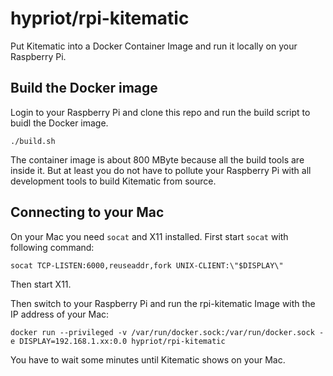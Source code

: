 # hypriot/rpi-kitematic

Put Kitematic into a Docker Container Image and run it locally on your Raspberry Pi.

## Build the Docker image

Login to your Raspberry Pi and clone this repo and run the build script to buidl the Docker image.

```
./build.sh
```

The container image is about 800 MByte because all the build tools are inside it. But at least you do not have to pollute your Raspberry Pi with all development tools to build Kitematic from source.

## Connecting to your Mac

On your Mac you need `socat` and X11 installed.
First start `socat` with following command:

```
socat TCP-LISTEN:6000,reuseaddr,fork UNIX-CLIENT:\"$DISPLAY\"
```

Then start X11.

Then switch to your Raspberry Pi and run the rpi-kitematic Image with the IP address of your Mac:

```
docker run --privileged -v /var/run/docker.sock:/var/run/docker.sock -e DISPLAY=192.168.1.xx:0.0 hypriot/rpi-kitematic
```

You have to wait some minutes until Kitematic shows on your Mac.

